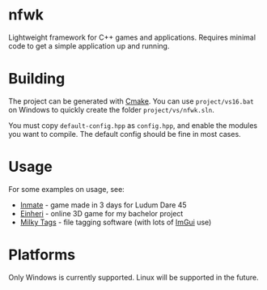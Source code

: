 # nfwk
Lightweight framework for C++ games and applications.
Requires minimal code to get a simple application up and running.

# Building
The project can be generated with [Cmake](https://cmake.org/download).
You can use ``project/vs16.bat`` on Windows to quickly create the folder ``project/vs/nfwk.sln``.

You must copy ``default-config.hpp`` as ``config.hpp``, and enable the modules you want to compile. The default config should be fine in most cases.

# Usage
For some examples on usage, see:
* [Inmate](https://github.com/noctare/ludum-dare-45) - game made in 3 days for Ludum Dare 45
* [Einheri](https://github.com/sebastsg/ntnu-bachelor) - online 3D game for my bachelor project
* [Milky Tags](https://github.com/sebastsg/milky-tags) - file tagging software (with lots of [ImGui](https://github.com/ocornut/imgui) use)

# Platforms
Only Windows is currently supported. Linux will be supported in the future.
